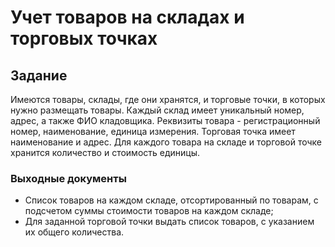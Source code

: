 # Учет товаров на складах и торговых точках

## Задание

Имеются товары, склады, где они хранятся, и торговые точки, в которых нужно размещать товары. Каждый склад имеет уникальный номер, адрес, а также ФИО кладовщика. Реквизиты товара - регистрационный номер, наименование, единица измерения. Торговая точка имеет наименование и адрес. Для каждого товара на складе и торговой точке хранится количество и стоимость единицы.

### Выходные документы

- Список товаров на каждом складе, отсортированный по товарам, с подсчетом суммы стоимости товаров на каждом складе;
- Для заданной торговой точки выдать список товаров, с указанием их общего количества.
